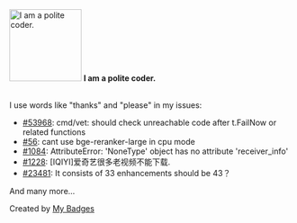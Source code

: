 <img src="https://my-badges.github.io/my-badges/polite-coder.png" alt="I am a polite coder." title="I am a polite coder." width="128">
<strong>I am a polite coder.</strong>
<br><br>

I use words like "thanks" and "please" in my issues:

- <a href="https://github.com/golang/go/issues/53968">#53968</a>: cmd/vet: should check unreachable code﻿ after t.FailNow or related functions
- <a href="https://github.com/kubeagi/core-library/issues/56">#56</a>: cant use bge-reranker-large in cpu mode
- <a href="https://github.com/LMCache/LMCache/issues/1084">#1084</a>: AttributeError: 'NoneType' object has no attribute 'receiver_info'
- <a href="https://github.com/soimort/you-get/issues/1228">#1228</a>: [IQIYI]爱奇艺很多老视频不能下载.
- <a href="https://github.com/kubernetes/website/issues/23481">#23481</a>: It consists of 33 enhancements should be 43？

 And many more...


Created by <a href="https://github.com/my-badges/my-badges">My Badges</a>